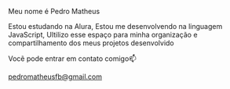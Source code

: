  Meu nome é Pedro Matheus

 Estou estudando na Alura,
 Estou me desenvolvendo na linguagem JavaScript,
 Ultilizo esse espaço para minha organização e compartilhamento dos meus projetos desenvolvido


Vocẽ pode entrar em contato comigo📫

pedromatheusfb@gmail.com
